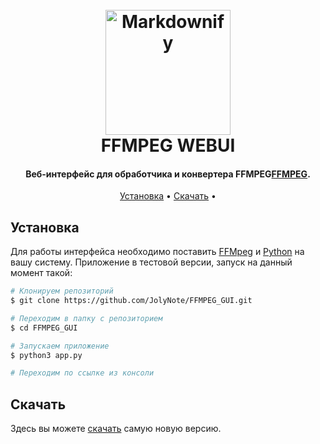 
<h1 align="center">
  <br>
  <a href="https://ffmpeg.org/"><img src="http://trac.ffmpeg.org/ffmpeg-logo.png" alt="Markdownify" width="200"></a>
  <br>
  FFMPEG WEBUI
  <br>
</h1>

<h4 align="center">Веб-интерфейс для обработчика и конвертера FFMPEG<a href="https://ffmpeg.org/" target="_blank">FFMPEG</a>.</h4>

<p align="center">
  <a href="#установка">Установка</a> •
  <a href="#скачать">Скачать</a> •
</p>

## Установка

Для работы интерфейса необходимо поставить [FFMpeg](https://ffmpeg.org/download.html) и [Python](https://www.python.org/downloads/) на вашу систему. Приложение в тестовой версии, запуск на данный момент такой:

```bash
# Клонируем репозиторий
$ git clone https://github.com/JolyNote/FFMPEG_GUI.git

# Переходим в папку с репозиторием
$ cd FFMPEG_GUI

# Запускаем приложение
$ python3 app.py

# Переходим по ссылке из консоли
```


## Скачать

Здесь вы можете [скачать](https://github.com/JolyNote/FFMPEG_GUI/releases) самую новую версию.
